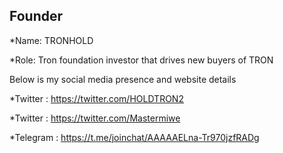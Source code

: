 ## Founder

*Name: TRONHOLD


*Role: Tron foundation investor that drives new buyers of TRON



Below is my social media presence and website details



*Twitter : https://twitter.com/HOLDTRON2

*Twitter : https://twitter.com/Mastermiwe

*Telegram : https://t.me/joinchat/AAAAAELna-Tr970jzfRADg


